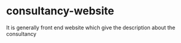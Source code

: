 # consultancy-website
It is generally front end website which give the description about the consultancy 

